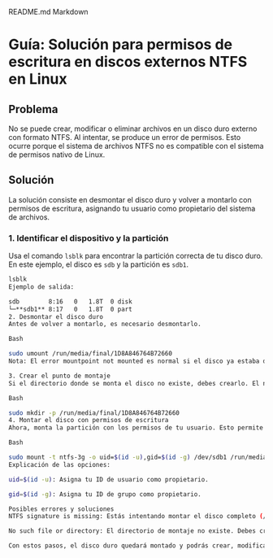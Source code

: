 README.md
Markdown

# Guía: Solución para permisos de escritura en discos externos NTFS en Linux

## Problema

No se puede crear, modificar o eliminar archivos en un disco duro externo con formato NTFS. Al intentar, se produce un error de permisos. Esto ocurre porque el sistema de archivos NTFS no es compatible con el sistema de permisos nativo de Linux.

## Solución

La solución consiste en desmontar el disco duro y volver a montarlo con permisos de escritura, asignando tu usuario como propietario del sistema de archivos.

### 1. Identificar el dispositivo y la partición

Usa el comando `lsblk` para encontrar la partición correcta de tu disco duro. En este ejemplo, el disco es `sdb` y la partición es `sdb1`.

```bash
lsblk
Ejemplo de salida:

sdb        8:16   0   1.8T  0 disk 
└─**sdb1** 8:17   0   1.8T  0 part
2. Desmontar el disco duro
Antes de volver a montarlo, es necesario desmontarlo.

Bash

sudo umount /run/media/final/1D8A846764B72660
Nota: El error mountpoint not mounted es normal si el disco ya estaba desmontado.

3. Crear el punto de montaje
Si el directorio donde se monta el disco no existe, debes crearlo. El nombre de la ruta es crucial.

Bash

sudo mkdir -p /run/media/final/1D8A846764B72660
4. Montar el disco con permisos de escritura
Ahora, monta la partición con los permisos de tu usuario. Esto permite que el sistema operativo trate tu usuario como el propietario del disco, dándote control total sobre los archivos.

Bash

sudo mount -t ntfs-3g -o uid=$(id -u),gid=$(id -g) /dev/sdb1 /run/media/final/1D8A846764B72660
Explicación de las opciones:

uid=$(id -u): Asigna tu ID de usuario como propietario.

gid=$(id -g): Asigna tu ID de grupo como propietario.

Posibles errores y soluciones
NTFS signature is missing: Estás intentando montar el disco completo (/dev/sdb) en lugar de una partición (/dev/sdb1). Usa lsblk para verificar la partición correcta.

No such file or directory: El directorio de montaje no existe. Debes crearlo con sudo mkdir -p.

Con estos pasos, el disco duro quedará montado y podrás crear, modificar y eliminar archivos sin problemas de permisos.

